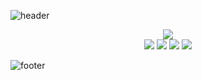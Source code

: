 ![header](https://capsule-render.vercel.app/api?type=waving&color=gradient&height=165&section=header&text=Gregory%20Redos&fontSize=90&animation=scaleIn&fontAlignY=50&desc=Student%20at%20Makers%20Academy&descSize=20&descAlignY=63&descAlign=72)

<div align="center">
  <img src="http://github-profile-summary-cards.vercel.app/api/cards/profile-details?username=G-Redos&theme=github"/>
</div>

<div align="center">
  <img src="http://github-profile-summary-cards.vercel.app/api/cards/most-commit-language?username=G-Redos&theme=github"/>
  <img src="http://github-profile-summary-cards.vercel.app/api/cards/repos-per-language?username=G-Redos&theme=github"/>
  <img src="http://github-profile-summary-cards.vercel.app/api/cards/stats?username=G-Redos&theme=github"/>
  <img src="http://github-profile-summary-cards.vercel.app/api/cards/productive-time?username=G-Redos&theme=github&gmtOffset=1"/>
</div>
<!-- # Reach me -->

![footer](https://capsule-render.vercel.app/api?type=waving&color=gradient&height=75&section=footer)